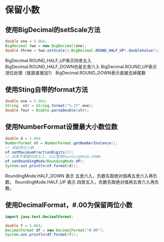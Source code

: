 # 保留小数

## 使用BigDecimal的setScale方法

```java
double one = 5.864;
BigDecimal two = new BigDecimal(one);
double three = two.setScale(2,BigDecimal.ROUND_HALF_UP).doubleValue();
```

BigDecimal.ROUND_HALF_UP表示四舍五入
BigDecimal.ROUND_HALF_DOWN也是五舍六入
BigDecimal.ROUND_UP表示进位处理（就是直接加1）
BigDecimal.ROUND_DOWN表示直接去掉尾数

## 使用Sting自带的format方法

```java
double one = 5.864;
String  str = String.format("%.2f",one);
double four = Double.parseDouble(str);
```

## 使用NumberFormat设置最大小数位数

```java
double d = 5.864
NumberFormat nf = NumberFormat.getNumberInstance();
// 保留两位小数
nf.setMaximumFractionDigits(2); 
// 如果不需要四舍五入，可以使用RoundingMode.DOWN
nf.setRoundingMode(RoundingMode.UP);
System.out.println(nf.format(d));
```

RoundingMode.HALF_DOWN 表示 五舍六入，负数先取绝对值再五舍六入再负数，
RoundingMode.HALF_UP 表示 四舍五入，负数先取绝对值再五舍六入再负数。

## 使用DecimalFormat，#.00为保留两位小数
```java
import java.text.DecimalFormat;

double f = 5.864;
DecimalFormat df = new DecimalFormat("#.00");
System.out.println(df.format(f));
```
